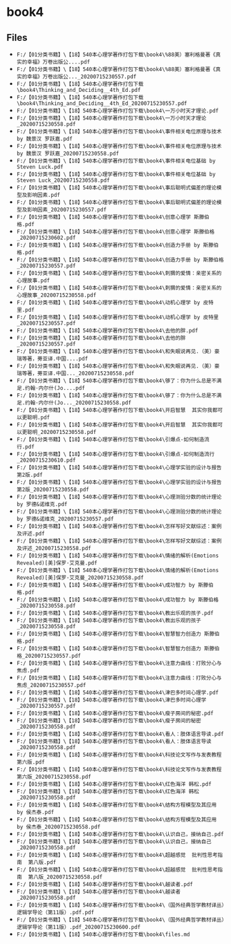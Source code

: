 # book4

## Files

- `F:/【01分类书籍】\【18】540本心理学著作打包下载\book4\%88美）塞利格曼著《真实的幸福》万卷出版公....pdf`
- `F:/【01分类书籍】\【18】540本心理学著作打包下载\book4\%88美）塞利格曼著《真实的幸福》万卷出版公..._20200715230557.pdf`
- `F:/【01分类书籍】\【18】540本心理学著作打包下载\book4\Thinking_and_Deciding__4th_Ed.pdf`
- `F:/【01分类书籍】\【18】540本心理学著作打包下载\book4\Thinking_and_Deciding__4th_Ed_20200715230557.pdf`
- `F:/【01分类书籍】\【18】540本心理学著作打包下载\book4\一万小时天才理论.pdf`
- `F:/【01分类书籍】\【18】540本心理学著作打包下载\book4\一万小时天才理论_20200715230558.pdf`
- `F:/【01分类书籍】\【18】540本心理学著作打包下载\book4\事件相关电位原理与技术 by 魏景汉 罗跃嘉.pdf`
- `F:/【01分类书籍】\【18】540本心理学著作打包下载\book4\事件相关电位原理与技术 by 魏景汉 罗跃嘉_20200715230558.pdf`
- `F:/【01分类书籍】\【18】540本心理学著作打包下载\book4\事件相关电位基础 by Steven Luck.pdf`
- `F:/【01分类书籍】\【18】540本心理学著作打包下载\book4\事件相关电位基础 by Steven Luck_20200715230558.pdf`
- `F:/【01分类书籍】\【18】540本心理学著作打包下载\book4\事后聪明式偏差的理论模型及影响因素.pdf`
- `F:/【01分类书籍】\【18】540本心理学著作打包下载\book4\事后聪明式偏差的理论模型及影响因素_20200715230557.pdf`
- `F:/【01分类书籍】\【18】540本心理学著作打包下载\book4\创意心理学 斯滕伯格.pdf`
- `F:/【01分类书籍】\【18】540本心理学著作打包下载\book4\创意心理学 斯滕伯格_20200715230602.pdf`
- `F:/【01分类书籍】\【18】540本心理学著作打包下载\book4\创造力手册 by 斯滕伯格.pdf`
- `F:/【01分类书籍】\【18】540本心理学著作打包下载\book4\创造力手册 by 斯滕伯格_20200715230557.pdf`
- `F:/【01分类书籍】\【18】540本心理学著作打包下载\book4\刺猬的爱情：亲密关系的心理故事.pdf`
- `F:/【01分类书籍】\【18】540本心理学著作打包下载\book4\刺猬的爱情：亲密关系的心理故事_20200715230558.pdf`
- `F:/【01分类书籍】\【18】540本心理学著作打包下载\book4\动机心理学 by 皮特里.pdf`
- `F:/【01分类书籍】\【18】540本心理学著作打包下载\book4\动机心理学 by 皮特里_20200715230557.pdf`
- `F:/【01分类书籍】\【18】540本心理学著作打包下载\book4\去他的胖.pdf`
- `F:/【01分类书籍】\【18】540本心理学著作打包下载\book4\去他的胖_20200715230557.pdf`
- `F:/【01分类书籍】\【18】540本心理学著作打包下载\book4\和失眠说再见.（美）豪瑞等著，蒡亚译.中国....pdf`
- `F:/【01分类书籍】\【18】540本心理学著作打包下载\book4\和失眠说再见.（美）豪瑞等著，蒡亚译.中国..._20200715230558.pdf`
- `F:/【01分类书籍】\【18】540本心理学著作打包下载\book4\够了：你为什么总是不满足.约翰·内尔什(Jo....pdf`
- `F:/【01分类书籍】\【18】540本心理学著作打包下载\book4\够了：你为什么总是不满足.约翰·内尔什(Jo..._20200715230558.pdf`
- `F:/【01分类书籍】\【18】540本心理学著作打包下载\book4\开启智慧  其实你我都可以更聪明.pdf`
- `F:/【01分类书籍】\【18】540本心理学著作打包下载\book4\开启智慧  其实你我都可以更聪明_20200715230558.pdf`
- `F:/【01分类书籍】\【18】540本心理学著作打包下载\book4\引爆点-如何制造流行.pdf`
- `F:/【01分类书籍】\【18】540本心理学著作打包下载\book4\引爆点-如何制造流行_20200715230610.pdf`
- `F:/【01分类书籍】\【18】540本心理学著作打包下载\book4\心理学实验的设计与报告  第2版.pdf`
- `F:/【01分类书籍】\【18】540本心理学著作打包下载\book4\心理学实验的设计与报告  第2版_20200715230558.pdf`
- `F:/【01分类书籍】\【18】540本心理学著作打包下载\book4\心理测验分数的统计理论 by 罗德&诺维克.pdf`
- `F:/【01分类书籍】\【18】540本心理学著作打包下载\book4\心理测验分数的统计理论 by 罗德&诺维克_20200715230557.pdf`
- `F:/【01分类书籍】\【18】540本心理学著作打包下载\book4\怎样写好文献综述：案例及评述.pdf`
- `F:/【01分类书籍】\【18】540本心理学著作打包下载\book4\怎样写好文献综述：案例及评述_20200715230558.pdf`
- `F:/【01分类书籍】\【18】540本心理学著作打包下载\book4\情绪的解析(Emotions Revealed)[美]保罗·艾克曼.pdf`
- `F:/【01分类书籍】\【18】540本心理学著作打包下载\book4\情绪的解析(Emotions Revealed)[美]保罗·艾克曼_20200715230558.pdf`
- `F:/【01分类书籍】\【18】540本心理学著作打包下载\book4\成功智力 by 斯滕伯格.pdf`
- `F:/【01分类书籍】\【18】540本心理学著作打包下载\book4\成功智力 by 斯滕伯格_20200715230558.pdf`
- `F:/【01分类书籍】\【18】540本心理学著作打包下载\book4\教出乐观的孩子.pdf`
- `F:/【01分类书籍】\【18】540本心理学著作打包下载\book4\教出乐观的孩子_20200715230558.pdf`
- `F:/【01分类书籍】\【18】540本心理学著作打包下载\book4\智慧智力创造力 斯滕伯格.pdf`
- `F:/【01分类书籍】\【18】540本心理学著作打包下载\book4\智慧智力创造力 斯滕伯格_20200715230557.pdf`
- `F:/【01分类书籍】\【18】540本心理学著作打包下载\book4\注意力曲线：打败分心与焦虑.pdf`
- `F:/【01分类书籍】\【18】540本心理学著作打包下载\book4\注意力曲线：打败分心与焦虑_20200715230557.pdf`
- `F:/【01分类书籍】\【18】540本心理学著作打包下载\book4\津巴多时间心理学.pdf`
- `F:/【01分类书籍】\【18】540本心理学著作打包下载\book4\津巴多时间心理学_20200715230557.pdf`
- `F:/【01分类书籍】\【18】540本心理学著作打包下载\book4\瘦子房间的秘密.pdf`
- `F:/【01分类书籍】\【18】540本心理学著作打包下载\book4\瘦子房间的秘密_20200715230558.pdf`
- `F:/【01分类书籍】\【18】540本心理学著作打包下载\book4\看人：肢体语言导读.pdf`
- `F:/【01分类书籍】\【18】540本心理学著作打包下载\book4\看人：肢体语言导读_20200715230558.pdf`
- `F:/【01分类书籍】\【18】540本心理学著作打包下载\book4\科技论文写作与发表教程 第六版.pdf`
- `F:/【01分类书籍】\【18】540本心理学著作打包下载\book4\科技论文写作与发表教程 第六版_20200715230558.pdf`
- `F:/【01分类书籍】\【18】540本心理学著作打包下载\book4\红色海洋 韩松.pdf`
- `F:/【01分类书籍】\【18】540本心理学著作打包下载\book4\红色海洋 韩松_20200715230558.pdf`
- `F:/【01分类书籍】\【18】540本心理学著作打包下载\book4\结构方程模型及其应用 by 侯杰泰.pdf`
- `F:/【01分类书籍】\【18】540本心理学著作打包下载\book4\结构方程模型及其应用 by 侯杰泰_20200715230558.pdf`
- `F:/【01分类书籍】\【18】540本心理学著作打包下载\book4\认识自己，接纳自己.pdf`
- `F:/【01分类书籍】\【18】540本心理学著作打包下载\book4\认识自己，接纳自己_20200715230558.pdf`
- `F:/【01分类书籍】\【18】540本心理学著作打包下载\book4\超越感觉  批判性思考指南  第八版.pdf`
- `F:/【01分类书籍】\【18】540本心理学著作打包下载\book4\超越感觉  批判性思考指南  第八版_20200715230558.pdf`
- `F:/【01分类书籍】\【18】540本心理学著作打包下载\book4\越读者.pdf`
- `F:/【01分类书籍】\【18】540本心理学著作打包下载\book4\越读者_20200715230558.pdf`
- `F:/【01分类书籍】\【18】540本心理学著作打包下载\book4\（国外经典哲学教材译丛）逻辑学导论（第11版）.pdf.pdf`
- `F:/【01分类书籍】\【18】540本心理学著作打包下载\book4\（国外经典哲学教材译丛）逻辑学导论（第11版）.pdf_20200715230600.pdf`
- `F:/【01分类书籍】\【18】540本心理学著作打包下载\book4\files.md`
